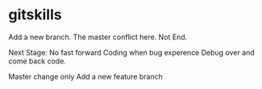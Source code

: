 # gitskills
Add a new branch.
The master conflict here.
Not End.

Next Stage:
No fast forward
Coding when bug experence
Debug over and come back code.

Master change only
Add a new feature branch
